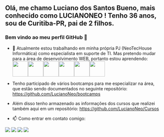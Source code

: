 ## Olá, me chamo Luciano dos Santos Bueno, mais conhecido como LUCIANONEO ! Tenho 36 anos, sou de Curitiba-PR, pai de 2 filhos.
### Bem vindo ao meu perfil GitHub 👋

- 🔭 Atualmente estou trabalhando em minha própria PJ (NeoTecHouse Informática) como especialista em suporte de TI. Mas pretendo mudar para a área de desenvolvimento WEB, portanto estou aprendendo:<br>
<img src="https://cdn.jsdelivr.net/gh/devicons/devicon/icons/html5/html5-original-wordmark.svg" width="50" /><img src="https://cdn.jsdelivr.net/gh/devicons/devicon/icons/css3/css3-original-wordmark.svg" width="50"/><img src="https://cdn.jsdelivr.net/gh/devicons/devicon/icons/javascript/javascript-original.svg" width="50"/><img src="https://cdn.jsdelivr.net/gh/devicons/devicon/icons/bootstrap/bootstrap-original-wordmark.svg" width="50"/><img src="https://cdn.jsdelivr.net/gh/devicons/devicon/icons/nodejs/nodejs-original.svg" width="50"/><img src="https://cdn.jsdelivr.net/gh/devicons/devicon/icons/react/react-original-wordmark.svg" width="50"/>
- Tenho participado de vários bootcamps para me especializar na área, que estão sendo documentados no seguinte repositório:
https://github.com/LucianoNeo/bootcamps

- Além disso tenho armazenado as informações dos cursos que realizei também aqui em um repositório:
https://github.com/LucianoNeo/Cursos

- 📫 Como entrar em contato comigo:
<div>
<a href="https://www.youtube.com/c/CanaldoLucianoNeo" target="_blank"><img src="https://img.shields.io/badge/YouTube-FF0000?style=for-the-badge&logo=youtube&logoColor=white" target="_blank"></a>
<a href="https://instagram.com/lucianoneo target="_blank"><img src="https://img.shields.io/badge/-Instagram-%23E4405F?style=for-the-badge&logo=instagram&logoColor=white" target="_blank"></a>
<a href = "mailto:tec.info.luciano@hotmail.com"><img src="https://img.shields.io/badge/Gmail-D14836?style=for-the-badge&logo=gmail&logoColor=white" target="_blank"></a>
<a href="https://www.linkedin.com/in/luciano-dos-santos-bueno-58363373/" target="_blank"><img src="https://img.shields.io/badge/-LinkedIn-%230077B5?style=for-the-badge&logo=linkedin&logoColor=white" target="_blank"></a>   
</div>
